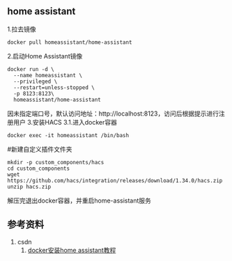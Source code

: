 ## home assistant
1.拉去镜像

```
docker pull homeassistant/home-assistant
```
2.启动Home Assistant镜像

```
docker run -d \
  --name homeassistant \
  --privileged \
  --restart=unless-stopped \
  -p 8123:8123\
  homeassistant/home-assistant
```

因未指定端口号，默认访问地址：http://localhost:8123，访问后根据提示进行注册用户
3.安装HACS
3.1.进入docker容器

```
docker exec -it homeassistant /bin/bash
```
#新建自定义插件文件夹

```
mkdir -p custom_components/hacs
cd custom_components
wget https://github.com/hacs/integration/releases/download/1.34.0/hacs.zip
unzip hacs.zip
```
解压完退出docker容器，并重启home-assistant服务


## 参考资料
1. csdn
   1. [docker安装home assistant教程](https://blog.csdn.net/weixin_42884802/article/details/137920931)